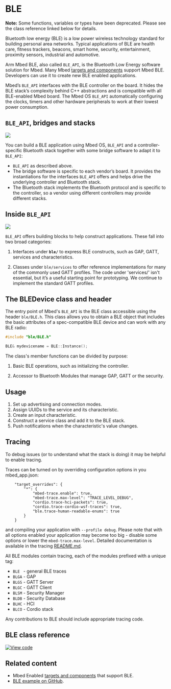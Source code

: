 # BLE

<span class="notes">**Note:** Some functions, variables or types have been deprecated. Please see the class reference linked below for details.</span>

Bluetooth low energy (BLE) is a low power wireless technology standard for building personal area networks. Typical applications of BLE are health care, fitness trackers, beacons, smart home, security, entertainment, proximity sensors, industrial and automotive.

Arm Mbed BLE, also called `BLE_API`, is the Bluetooth Low Energy software solution for Mbed. Many Mbed [targets and components](https://os.mbed.com/platforms/?mbed-enabled=15&connectivity=3) support Mbed BLE. Developers can use it to create new BLE enabled applications.

Mbed’s `BLE_API` interfaces with the BLE controller on the board. It hides the BLE stack’s complexity behind C++ abstractions and is compatible with all BLE-enabled Mbed board. The Mbed OS `BLE_API` automatically configuring the clocks, timers and other hardware peripherals to work at their lowest power consumption.

## `BLE_API`, bridges and stacks

<span class="images">![](../../../images/BLEDiagram.png)</span>

You can build a BLE application using Mbed OS, `BLE_API` and a controller-specific Bluetooth stack together with some bridge software to adapt it to `BLE_API`:

- `BLE_API` as described above.
- The bridge software is specific to each vendor’s board. It provides the instantiations for the interfaces `BLE_API` offers and helps drive the underlying controller and Bluetooth stack.
- The Bluetooth stack implements the Bluetooth protocol and is specific to the controller, so a vendor using different controllers may provide different stacks.

## Inside `BLE_API`

<span class="images">![](../../../images/Inside_API.png)</span>

`BLE_API` offers building blocks to help construct applications. These fall into two broad categories:

1. Interfaces under **`ble/`** to express BLE constructs, such as GAP, GATT, services and characteristics.

1. Classes under `ble/services` to offer reference implementations for many of the commonly used GATT profiles. The code under 'services/' isn't essential, but it’s a useful starting point for prototyping. We continue to implement the standard GATT profiles.

## The BLEDevice class and header

The entry point of Mbed's `BLE_API` is the BLE class accessible using the header `ble/BLE.h`. This class allows you to obtain a BLE object that includes the basic attributes of a spec-compatible BLE device and can work with any BLE radio:

```c TODO
#include "ble/BLE.h"

BLE& mydevicename = BLE::Instance();
```

The class's member functions can be divided by purpose:

1. Basic BLE operations, such as initializing the controller.

1. Accessor to Bluetooth Modules that manage GAP, GATT or the security.

## Usage

1. Set up advertising and connection modes.
1. Assign UUIDs to the service and its characteristic.
1. Create an input characteristic.
1. Construct a service class and add it to the BLE stack.
1. Push notifications when the characteristic's value changes.

## Tracing

To debug issues (or to understand what the stack is doing) it may be helpful to enable tracing.

Traces can be turned on by overriding configuration options in you mbed_app.json:

```
    "target_overrides": {
        "*": {
            "mbed-trace.enable": true,
            "mbed-trace.max-level": "TRACE_LEVEL_DEBUG",
            "cordio.trace-hci-packets": true,
            "cordio.trace-cordio-wsf-traces": true,
            "ble.trace-human-readable-enums": true
        }
    }
```

and compiling your application with `--profile debug`. Please note that with all options enabled your application may become too big - disable some options or lower the `mbed-trace.max-level`. Detailed documentation is available in the tracing [README.md](https://github.com/ARMmbed/mbed-os/blob/master/platform/mbed-trace/README.md).

All BLE modules contain tracing, each of the modules prefixed with a unique tag:
- `BLE ` - general BLE traces  
- `BLGA` - GAP
- `BLGS` - GATT Server
- `BLGC` - GATT Client
- `BLSM` - Security Manager
- `BLDB` - Security Database
- `BLHC` - HCI
- `BLCO` - Cordio stack

Any contributions to BLE should include appropriate tracing code.

## BLE class reference

[![View code](https://www.mbed.com/embed/?type=library)](https://os.mbed.com/docs/mbed-os/development/mbed-os-api-doxy/classble_1_1_b_l_e.html)

## Related content

- Mbed Enabled [targets and components](https://os.mbed.com/platforms/?mbed-enabled=15&connectivity=3) that support BLE.
- [BLE example on GitHub](https://github.com/ARMmbed/mbed-os-example-ble/).
